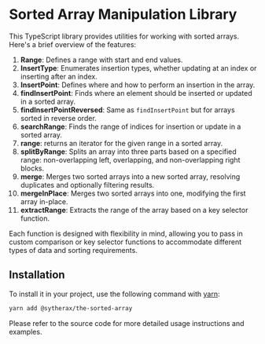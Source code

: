 # Sorted Array Manipulation Library

This TypeScript library provides utilities for working with sorted arrays. Here's a brief overview of the features:

1. **Range**: Defines a range with start and end values.
2. **InsertType**: Enumerates insertion types, whether updating at an index or inserting after an index.
3. **InsertPoint**: Defines where and how to perform an insertion in the array.
4. **findInsertPoint**: Finds where an element should be inserted or updated in a sorted array.
5. **findInsertPointReversed**: Same as `findInsertPoint` but for arrays sorted in reverse order.
6. **searchRange**: Finds the range of indices for insertion or update in a sorted array.
6. **range**: returns an iterator for the given range in a sorted array.
7. **splitByRange**: Splits an array into three parts based on a specified range: non-overlapping left, overlapping, and non-overlapping right blocks.
8. **merge**: Merges two sorted arrays into a new sorted array, resolving duplicates and optionally filtering results.
9. **mergeInPlace**: Merges two sorted arrays into one, modifying the first array in-place.
10. **extractRange**: Extracts the range of the array based on a key selector function.

Each function is designed with flexibility in mind, allowing you to pass in custom comparison or key selector functions to accommodate different types of data and sorting requirements.

## Installation
To install it in your project, use the following command with [yarn](https://yarnpkg.com/):

```bash
yarn add @sytherax/the-sorted-array
```

Please refer to the source code for more detailed usage instructions and examples.
